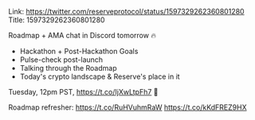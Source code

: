 Link:  https://twitter.com/reserveprotocol/status/1597329262360801280
Title: 1597329262360801280

Roadmap + AMA chat in Discord tomorrow 🔥 

- Hackathon + Post-Hackathon Goals
- Pulse-check post-launch
- Talking through the Roadmap
- Today's crypto landscape &amp; Reserve's place in it

Tuesday, 12pm PST, https://t.co/IjXwLtpFh7 🕺

Roadmap refresher: https://t.co/RuHVuhmRaW https://t.co/kKdFREZ9HX